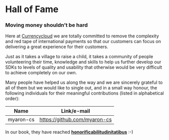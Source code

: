 # Hall of Fame
### **Moving money shouldn’t be hard**
Here at [Currencycloud][ccy] we are totally committed to remove the complexity and red tape of international payments so that our customers can focus on delivering a great experience for their customers.

Just as it takes a village to raise a child, it takes a community of people volunteering their time, knowledge and skills to help us further develop our SDKs to levels of quality and usability that otherwise would be very difficult to achieve completely on our own.

Many people have helped us along the way and we are sincerely grateful to all of them but we would like to single out, and in a small way honour, the following individuals for their meaningful contributions (listed in alphabetical order):

|Name|Link/e-mail|
|--|--|
|myaron-cs|https://github.com/myaron-cs|

 In our book, they have reached [**honorificabilitudinitatibus**][sesqui] :-)

[ccy]: https://www.currencycloud.com/
[sesqui]: https://en.wikipedia.org/wiki/Honorificabilitudinitatibus